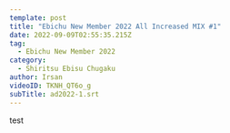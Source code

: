 ```yaml
---
template: post
title: "Ebichu New Member 2022 All Increased MIX #1"
date: 2022-09-09T02:55:35.215Z
tag:
  - Ebichu New Member 2022
category:
  - Shiritsu Ebisu Chugaku
author: Irsan
videoID: TKNH_QT6o_g
subTitle: ad2022-1.srt
---
```

test